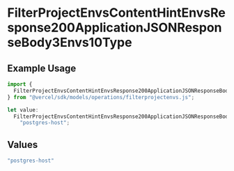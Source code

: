 # FilterProjectEnvsContentHintEnvsResponse200ApplicationJSONResponseBody3Envs10Type

## Example Usage

```typescript
import {
  FilterProjectEnvsContentHintEnvsResponse200ApplicationJSONResponseBody3Envs10Type,
} from "@vercel/sdk/models/operations/filterprojectenvs.js";

let value:
  FilterProjectEnvsContentHintEnvsResponse200ApplicationJSONResponseBody3Envs10Type =
    "postgres-host";
```

## Values

```typescript
"postgres-host"
```